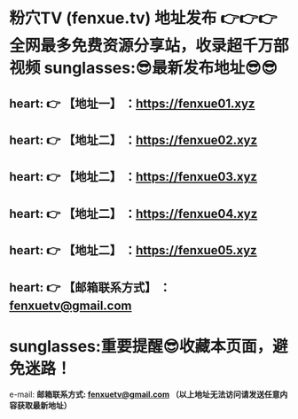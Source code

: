  粉穴TV (fenxue.tv) 地址发布 :point_right::point_right::point_right:全网最多免费资源分享站，收录超千万部视频
sunglasses::sunglasses:最新发布地址:sunglasses::sunglasses:
==
heart: :point_right: 【地址一】 ：https://fenxue01.xyz
------
heart: :point_right: 【地址二】 ：https://fenxue02.xyz
------
heart: :point_right: 【地址二】 ：https://fenxue03.xyz
------
heart: :point_right: 【地址二】 ：https://fenxue04.xyz
------
heart: :point_right: 【地址二】 ：https://fenxue05.xyz
------
heart: :point_right: 【邮箱联系方式】 ：fenxuetv@gmail.com
------
sunglasses:重要提醒:sunglasses:收藏本页面，避免迷路！
==


e-mail: __邮箱联系方式: fenxuetv@gmail.com （以上地址无法访问请发送任意内容获取最新地址）__
